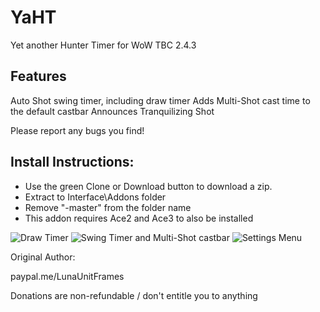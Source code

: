 # YaHT
Yet another Hunter Timer for WoW TBC 2.4.3

## Features
Auto Shot swing timer, including draw timer
Adds Multi-Shot cast time to the default castbar
Announces Tranquilizing Shot

Please report any bugs you find!

## Install Instructions:
- Use the green Clone or Download button to download a zip.
- Extract to Interface\Addons folder
- Remove "-master" from the folder name
- This addon requires Ace2 and Ace3 to also be installed

![Draw Timer](https://cdn.discordapp.com/attachments/738281308916285521/757614714166575154/unknown.png)
![Swing Timer and Multi-Shot castbar](https://cdn.discordapp.com/attachments/738281308916285521/757617712850665554/unknown.png)
![Settings Menu](https://cdn.discordapp.com/attachments/738281308916285521/757614517717827774/unknown.png)


Original Author:

paypal.me/LunaUnitFrames

Donations are non-refundable / don't entitle you to anything
